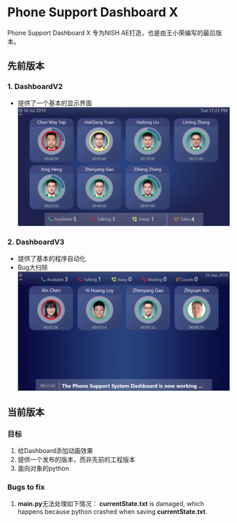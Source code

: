 # Phone Support Dashboard X
 
 Phone Support Dashboard X 专为NISH AE打造，也是由王小荣编写的最后版本。

## 先前版本

### 1. DashboardV2

- 提供了一个基本的显示界面
![V2](/Resources/DashboardV2.png)

### 2. DashboardV3

- 提供了基本的程序自动化
- Bug大扫除
![V3](/Resources/DashboardV3.png)

## 当前版本

### 目标

1. 给Dashboard添加动画效果
2. 提供一个发布的版本，而非先前的工程版本
3. 面向对象的python

### Bugs to fix

1. **main.py**无法处理如下情况：  **currentState.txt** is damaged, which happens because python crashed when saving **currentState.txt**.
